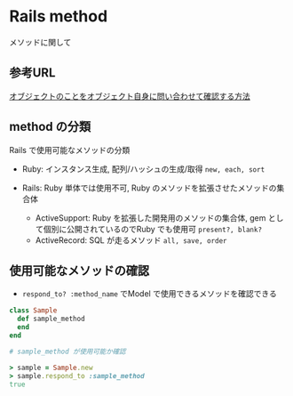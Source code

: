 # Rails method

メソッドに関して

## 参考URL

[オブジェクトのことをオブジェクト自身に問い合わせて確認する方法](https://qiita.com/mogulla3/items/7736fe54ebf97cacd898)

## method の分類

Rails で使用可能なメソッドの分類

* Ruby: インスタンス生成, 配列/ハッシュの生成/取得
  `new, each, sort`

* Rails: Ruby 単体では使用不可, Ruby のメソッドを拡張させたメソッドの集合体
  * ActiveSupport: Ruby を拡張した開発用のメソッドの集合体, gem として個別に公開されているのでRuby でも使用可
    `present?, blank?`
  * ActiveRecord: SQL が走るメソッド
    `all, save, order`

## 使用可能なメソッドの確認

* `respond_to? :method_name` でModel で使用できるメソッドを確認できる

```Ruby
class Sample
  def sample_method
  end
end
```

```Ruby
# sample_method が使用可能か確認

> sample = Sample.new
> sample.respond_to :sample_method
true
```
